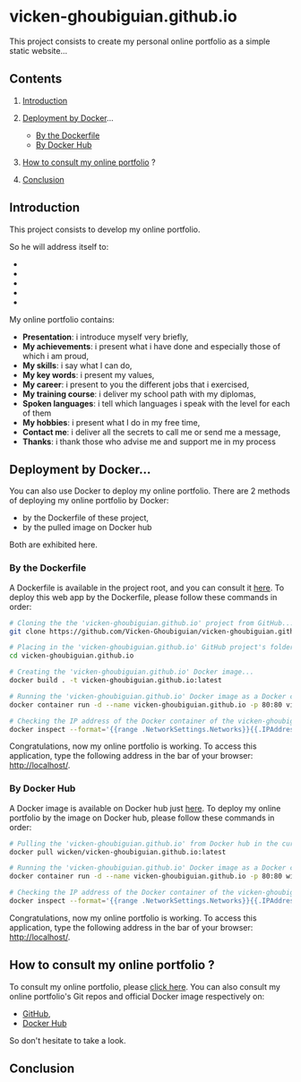 # vicken-ghoubiguian.github.io

This project consists to create my personal online portfolio as a simple static website...

## Contents

1. [Introduction](#introduction)

2. [Deployment by Docker](#deployment_by_docker)...

	* [By the Dockerfile](#deployment_by_docker)
	* [By Docker Hub](#deployment_by_docker_docker_hub)

3. [How to consult my online portfolio](#consultation) ?

4. [Conclusion](#conclusion)

<a name="introduction"></a>
## Introduction

This project consists to develop my online portfolio.

So he will address itself to:

*
*
*
*
*

My online portfolio contains:

* **Presentation**: i introduce myself very briefly,
* **My achievements**: i present what i have done and especially those of which i am proud,
* **My skills**: i say what I can do,
* **My key words**: i present my values,
* **My career**: i present to you the different jobs that i exercised,
* **My training course**: i deliver my school path with my diplomas,
* **Spoken languages**: i tell which languages i speak with the level for each of them
* **My hobbies**: i present what I do in my free time,
* **Contact me**: i deliver all the secrets to call me or send me a message,
* **Thanks**: i thank those who advise me and support me in my process

<a name="deployment_by_docker"></a>
## Deployment by Docker...

You can also use Docker to deploy my online portfolio. There are 2 methods of deploying my online portfolio by Docker:

* by the Dockerfile of these project,
* by the pulled image on Docker hub

Both are exhibited here.

<a name="deployment_by_docker_dockerfile"></a>
### By the Dockerfile

A Dockerfile is available in the project root, and you can consult it [here](https://github.com/Vicken-Ghoubiguian/vicken-ghoubiguian.github.io/blob/master/Dockerfile). To deploy this web app by the Dockerfile, please follow these commands in order:

```bash
# Cloning the the 'vicken-ghoubiguian.github.io' project from GitHub...
git clone https://github.com/Vicken-Ghoubiguian/vicken-ghoubiguian.github.io

# Placing in the 'vicken-ghoubiguian.github.io' GitHub project's folder...
cd vicken-ghoubiguian.github.io

# Creating the 'vicken-ghoubiguian.github.io' Docker image...
docker build . -t vicken-ghoubiguian.github.io:latest

# Running the 'vicken-ghoubiguian.github.io' Docker image as a Docker container to deploy this portfolio online...
docker container run -d --name vicken-ghoubiguian.github.io -p 80:80 vicken-ghoubiguian.github.io:latest

# Checking the IP address of the Docker container of the vicken-ghoubiguian.github.io application...
docker inspect --format='{{range .NetworkSettings.Networks}}{{.IPAddress}}{{end}}' vicken-ghoubiguian.github.io
```

Congratulations, now my online portfolio is working. To access this application, type the following address in the bar of your browser: [http://localhost/](http://localhost/).

<a name="deployment_by_docker_docker_hub"></a>
### By Docker Hub

A Docker image is available on Docker hub just [here](https://hub.docker.com/r/wicken/vicken-ghoubiguian.github.io). To deploy my online portfolio by the image on Docker hub, please follow these commands in order:

```bash
# Pulling the 'vicken-ghoubiguian.github.io' from Docker hub in the current machine...
docker pull wicken/vicken-ghoubiguian.github.io:latest

# Running the 'vicken-ghoubiguian.github.io' Docker image as a Docker container to deploy this portfolio online...
docker container run -d --name vicken-ghoubiguian.github.io -p 80:80 wicken/vicken-ghoubiguian.github.io:latest

# Checking the IP address of the Docker container of the vicken-ghoubiguian.github.io application...
docker inspect --format='{{range .NetworkSettings.Networks}}{{.IPAddress}}{{end}}' vicken-ghoubiguian.github.io
```

Congratulations, now my online portfolio is working. To access this application, type the following address in the bar of your browser: [http://localhost/](http://localhost/).

<a name='consultation'></a>
## How to consult my online portfolio ?

To consult my online portfolio, please [click here](https://vicken-ghoubiguian.github.io/).
You can also consult my online portfolio's Git repos and official Docker image respectively on:

* [GitHub](https://github.com/Vicken-Ghoubiguian/vicken-ghoubiguian.github.io),
* [Docker Hub](https://hub.docker.com/r/wicken/vicken-ghoubiguian.github.io)

So don't hesitate to take a look.

<a name='conclusion'></a>
## Conclusion
